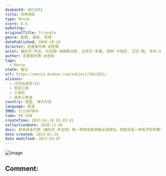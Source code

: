 ```yaml
---
doubanId: 3011051
title: 恐怖游轮
type: Movie
score: 8.5
myRating: 
originalTitle: Triangle
genre: 剧情, 悬疑, 惊悚
datePublished: 2009-10-16
director: 克里斯托弗·史密斯
actor: 梅利莎·乔治, 利亚姆·海姆斯沃斯, 迈克尔·多曼, 瑞秋·卡帕尼, 艾玛·朗, 亨利·尼克松, 约书亚·麦基弗
author: 克里斯托弗·史密斯
tags:
  - Movie
state: 看过
url: https://movie.douban.com/subject/3011051/
aliases:
  - 汪洋血迷宮(台)
  - 轮回三角
  - 三角形
  - 迷失三角洲
country: 英国, 澳大利亚
language: 英语
IMDb: tt1187064
time: 99 分钟
createTime: 2023-01-24 01:03:41
collectionDate: 2020-11-04
desc: 单亲母亲杰西（梅利莎·乔治饰）和一帮朋友乘游艇出海游玩，但她总有一种有不好的事情发生的感觉。不久，他们便在海上遭遇一场强烈的风暴。游艇翻船，众人落海，几经挣扎他们好不容易爬到游艇残骸上来。正当他们无...
date created: 2023-01-24
date modified: 2023-03-07
---
```


![image](p462470694.jpg)

Comment:
---
